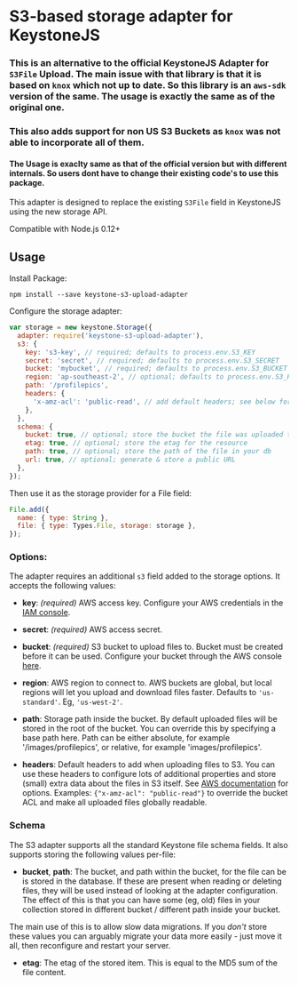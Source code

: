 # S3-based storage adapter for KeystoneJS

### This is an alternative to the official KeystoneJS Adapter for `S3File` Upload. The main issue with that library is that it is based on `knox` which not up to date. So this library is an `aws-sdk` version of the same. The usage is exactly the same as of the original one.

### This also adds support for non US S3 Buckets as `knox` was not able to incorporate all of them.

#### The Usage is exaclty same as that of the official version but with different internals. So users dont have to change their existing code's to use this package.

This adapter is designed to replace the existing `S3File` field in KeystoneJS using the new storage API.

Compatible with Node.js 0.12+

## Usage

Install Package: 
```
npm install --save keystone-s3-upload-adapter
```

Configure the storage adapter:

```js
var storage = new keystone.Storage({
  adapter: require('keystone-s3-upload-adapter'),
  s3: {
    key: 's3-key', // required; defaults to process.env.S3_KEY
    secret: 'secret', // required; defaults to process.env.S3_SECRET
    bucket: 'mybucket', // required; defaults to process.env.S3_BUCKET
    region: 'ap-southeast-2', // optional; defaults to process.env.S3_REGION, or if that's not specified, us-east-1
    path: '/profilepics',
    headers: {
      'x-amz-acl': 'public-read', // add default headers; see below for details
    },
  },
  schema: {
    bucket: true, // optional; store the bucket the file was uploaded to in your db
    etag: true, // optional; store the etag for the resource
    path: true, // optional; store the path of the file in your db
    url: true, // optional; generate & store a public URL
  },
});
```

Then use it as the storage provider for a File field:

```js
File.add({
  name: { type: String },
  file: { type: Types.File, storage: storage },
});
```

### Options:

The adapter requires an additional `s3` field added to the storage options. It accepts the following values:

- **key**: *(required)* AWS access key. Configure your AWS credentials in the [IAM console](https://console.aws.amazon.com/iam/home?region=ap-southeast-2#home).

- **secret**: *(required)* AWS access secret.

- **bucket**: *(required)* S3 bucket to upload files to. Bucket must be created before it can be used. Configure your bucket through the AWS console [here](https://console.aws.amazon.com/s3/home?region=ap-southeast-2).

- **region**: AWS region to connect to. AWS buckets are global, but local regions will let you upload and download files faster. Defaults to `'us-standard'`. Eg, `'us-west-2'`.

- **path**: Storage path inside the bucket. By default uploaded files will be stored in the root of the bucket. You can override this by specifying a base path here. Path can be either absolute, for example '/images/profilepics', or relative, for example 'images/profilepics'.

- **headers**: Default headers to add when uploading files to S3. You can use these headers to configure lots of additional properties and store (small) extra data about the files in S3 itself. See [AWS documentation](http://docs.aws.amazon.com/AmazonS3/latest/API/RESTObjectPUT.html) for options. Examples: `{"x-amz-acl": "public-read"}` to override the bucket ACL and make all uploaded files globally readable.


### Schema

The S3 adapter supports all the standard Keystone file schema fields. It also supports storing the following values per-file:

- **bucket**, **path**: The bucket, and path within the bucket, for the file can be is stored in the database. If these are present when reading or deleting files, they will be used instead of looking at the adapter configuration. The effect of this is that you can have some (eg, old) files in your collection stored in different bucket / different path inside your bucket.

The main use of this is to allow slow data migrations. If you *don't* store these values you can arguably migrate your data more easily - just move it all, then reconfigure and restart your server.

- **etag**: The etag of the stored item. This is equal to the MD5 sum of the file content.
